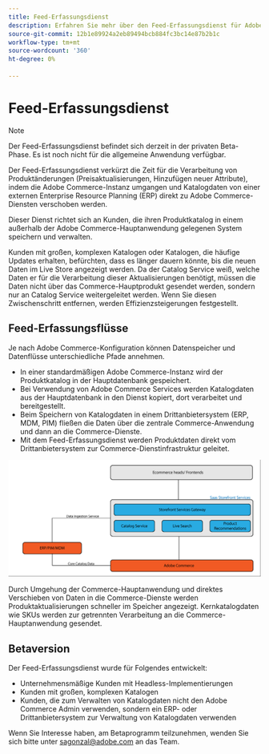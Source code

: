 ```yaml
---
title: Feed-Erfassungsdienst
description: Erfahren Sie mehr über den Feed-Erfassungsdienst für Adobe Commerce
source-git-commit: 12b1e89924a2eb89494bcb884fc3bc14e87b2b1c
workflow-type: tm+mt
source-wordcount: '360'
ht-degree: 0%

---
```



# Feed-Erfassungsdienst

>[!NOTE]
>
>Der Feed-Erfassungsdienst befindet sich derzeit in der privaten Beta-Phase. Es ist noch nicht für die allgemeine Anwendung verfügbar.

Der Feed-Erfassungsdienst verkürzt die Zeit für die Verarbeitung von Produktänderungen (Preisaktualisierungen, Hinzufügen neuer Attribute), indem die Adobe Commerce-Instanz umgangen und Katalogdaten von einer externen Enterprise Resource Planning (ERP) direkt zu Adobe Commerce-Diensten verschoben werden.

Dieser Dienst richtet sich an Kunden, die ihren Produktkatalog in einem außerhalb der Adobe Commerce-Hauptanwendung gelegenen System speichern und verwalten.

Kunden mit großen, komplexen Katalogen oder Katalogen, die häufige Updates erhalten, befürchten, dass es länger dauern könnte, bis die neuen Daten im Live Store angezeigt werden. Da der Catalog Service weiß, welche Daten er für die Verarbeitung dieser Aktualisierungen benötigt, müssen die Daten nicht über das Commerce-Hauptprodukt gesendet werden, sondern nur an Catalog Service weitergeleitet werden. Wenn Sie diesen Zwischenschritt entfernen, werden Effizienzsteigerungen festgestellt.

## Feed-Erfassungsflüsse

Je nach Adobe Commerce-Konfiguration können Datenspeicher und Datenflüsse unterschiedliche Pfade annehmen.

* In einer standardmäßigen Adobe Commerce-Instanz wird der Produktkatalog in der Hauptdatenbank gespeichert.
* Bei Verwendung von Adobe Commerce Services werden Katalogdaten aus der Hauptdatenbank in den Dienst kopiert, dort verarbeitet und bereitgestellt.
* Beim Speichern von Katalogdaten in einem Drittanbietersystem (ERP, MDM, PIM) fließen die Daten über die zentrale Commerce-Anwendung und dann an die Commerce-Dienste.
* Mit dem Feed-Erfassungsdienst werden Produktdaten direkt vom Drittanbietersystem zur Commerce-Dienstinfrastruktur geleitet.

![Feed-Erfassungsdienst](assets/feed-ingestion.png)

Durch Umgehung der Commerce-Hauptanwendung und direktes Verschieben von Daten in die Commerce-Dienste werden Produktaktualisierungen schneller im Speicher angezeigt. Kernkatalogdaten wie SKUs werden zur getrennten Verarbeitung an die Commerce-Hauptanwendung gesendet.

## Betaversion

Der Feed-Erfassungsdienst wurde für Folgendes entwickelt:

* Unternehmensmäßige Kunden mit Headless-Implementierungen
* Kunden mit großen, komplexen Katalogen
* Kunden, die zum Verwalten von Katalogdaten nicht den Adobe Commerce Admin verwenden, sondern ein ERP- oder Drittanbietersystem zur Verwaltung von Katalogdaten verwenden

Wenn Sie Interesse haben, am Betaprogramm teilzunehmen, wenden Sie sich bitte unter sagonzal@adobe.com an das Team.
